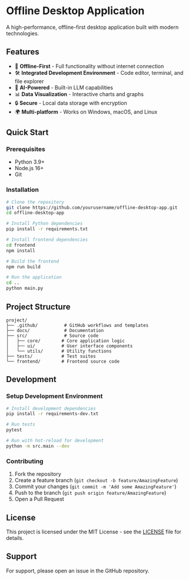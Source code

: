 # Offline Desktop Application

A high-performance, offline-first desktop application built with modern technologies.

## Features

- 🚀 **Offline-First** - Full functionality without internet connection
- 🛠 **Integrated Development Environment** - Code editor, terminal, and file explorer
- 🤖 **AI-Powered** - Built-in LLM capabilities
- 📊 **Data Visualization** - Interactive charts and graphs
- 🔒 **Secure** - Local data storage with encryption
- 🌍 **Multi-platform** - Works on Windows, macOS, and Linux

## Quick Start

### Prerequisites
- Python 3.9+
- Node.js 16+
- Git

### Installation
```bash
# Clone the repository
git clone https://github.com/yourusername/offline-desktop-app.git
cd offline-desktop-app

# Install Python dependencies
pip install -r requirements.txt

# Install frontend dependencies
cd frontend
npm install

# Build the frontend
npm run build

# Run the application
cd ..
python main.py
```

## Project Structure

```
project/
├── .github/          # GitHub workflows and templates
├── docs/             # Documentation
├── src/              # Source code
│   ├── core/        # Core application logic
│   ├── ui/          # User interface components
│   └── utils/       # Utility functions
├── tests/           # Test suites
└── frontend/        # Frontend source code
```

## Development

### Setup Development Environment
```bash
# Install development dependencies
pip install -r requirements-dev.txt

# Run tests
pytest

# Run with hot-reload for development
python -m src.main --dev
```

### Contributing
1. Fork the repository
2. Create a feature branch (`git checkout -b feature/AmazingFeature`)
3. Commit your changes (`git commit -m 'Add some AmazingFeature'`)
4. Push to the branch (`git push origin feature/AmazingFeature`)
5. Open a Pull Request

## License

This project is licensed under the MIT License - see the [LICENSE](LICENSE) file for details.

## Support

For support, please open an issue in the GitHub repository.
